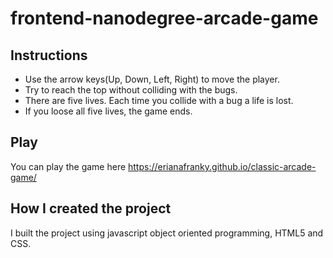 
frontend-nanodegree-arcade-game
===============================

## Instructions
- Use the arrow keys(Up, Down, Left, Right) to move the player.
- Try to reach the top without colliding with the bugs.
- There are five lives. Each time you collide with a bug a life is lost. 
- If you loose all five lives, the game ends.

##  Play
You can play the game here https://erianafranky.github.io/classic-arcade-game/

## How I created the project
I built the project using javascript object oriented programming, HTML5 and CSS.
